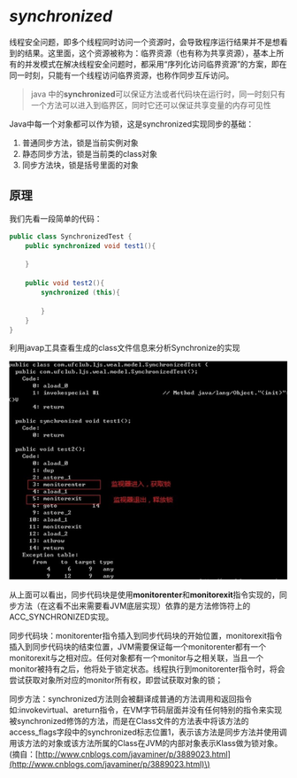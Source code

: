 # _synchronized_

线程安全问题，即多个线程同时访问一个资源时，会导致程序运行结果并不是想看到的结果。这里面，这个资源被称为：临界资源（也有称为共享资源），基本上所有的并发模式在解决线程安全问题时，都采用“序列化访问临界资源”的方案，即在同一时刻，只能有一个线程访问临界资源，也称作同步互斥访问。

> java 中的**synchronized**可以保证方法或者代码块在运行时，同一时刻只有一个方法可以进入到临界区，同时它还可以保证共享变量的内存可见性

Java中每一个对象都可以作为锁，这是synchronized实现同步的基础：

1. 普通同步方法，锁是当前实例对象
2. 静态同步方法，锁是当前类的class对象
3. 同步方法块，锁是括号里面的对象

## 原理

我们先看一段简单的代码：

```java
public class SynchronizedTest {
    public synchronized void test1(){
 
    }
 
    public void test2(){
        synchronized (this){
 
        }
    }
}
```

利用javap工具查看生成的class文件信息来分析Synchronize的实现

![](/assets/importsynyanli.png)



从上面可以看出，同步代码块是使用**monitorenter**和**monitorexit**指令实现的，同步方法（在这看不出来需要看JVM底层实现）依靠的是方法修饰符上的ACC\_SYNCHRONIZED实现。

同步代码块：monitorenter指令插入到同步代码块的开始位置，monitorexit指令插入到同步代码块的结束位置，JVM需要保证每一个monitorenter都有一个monitorexit与之相对应。任何对象都有一个monitor与之相关联，当且一个monitor被持有之后，他将处于锁定状态。线程执行到monitorenter指令时，将会尝试获取对象所对应的monitor所有权，即尝试获取对象的锁；

同步方法：synchronized方法则会被翻译成普通的方法调用和返回指令如:invokevirtual、areturn指令，在VM字节码层面并没有任何特别的指令来实现被synchronized修饰的方法，而是在Class文件的方法表中将该方法的access\_flags字段中的synchronized标志位置1，表示该方法是同步方法并使用调用该方法的对象或该方法所属的Class在JVM的内部对象表示Klass做为锁对象。\(摘自：[http://www.cnblogs.com/javaminer/p/3889023.html](http://www.cnblogs.com/javaminer/p/3889023.html)\)

